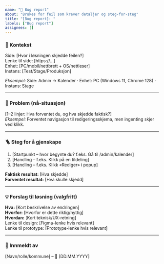 ```yaml
---
name: "🐛 Bug report"
about: "Brukes for feil som krever detaljer og steg-for-steg"
title: "[Bug report]: "
labels: ["Bug report"]
assignees: []
---
```


<!--
Formål: Kort problemforklaring + konkrete steg som lar utvikler reprodusere feilen.
Tips: Hold problembeskrivelsen til 1–2 setninger. Legg detaljene i "Steg for å gjenskape".
-->

### 📍 Kontekst
Side: [Hvor i løsningen skjedde feilen?]  
Lenke til side: [https://…]  
Enhet: [PC/mobil/nettbrett + OS/nettleser]  
Instans: [Test/Stage/Produksjon]

*Eksempel:* Side: Admin → Kalender · Enhet: PC (Windows 11, Chrome 128) · Instans: Stage

---

### 📝 Problem (nå-situasjon)
[1–2 linjer: Hva forventet du, og hva skjedde faktisk?]  
*Eksempel:* Forventet navigasjon til redigeringsskjema, men ingenting skjer ved klikk.

---

### 🪜 Steg for å gjenskape
1. [Startpunkt – hvor begynte du? f.eks. Gå til /admin/kalender]  
2. [Handling – f.eks. Klikk på en tildeling]  
3. [Handling – f.eks. Klikk «Rediger» i popup]  

**Faktisk resultat:** [Hva skjedde]  
**Forventet resultat:** [Hva skulle skjedd]

---

### 💡 Forslag til løsning (valgfritt)
**Hva:** [Kort beskrivelse av endringen]  
**Hvorfor:** [Hvorfor er dette riktig/nyttig]  
**Hvordan:** [Kort teknisk/UX-retning]  
Lenke til design: [Figma-lenke hvis relevant]  
Lenke til prototype: [Prototype-lenke hvis relevant]

---

### 👤 Innmeldt av
[Navn/rolle/kommune] – 📅 [DD.MM.YYYY]
